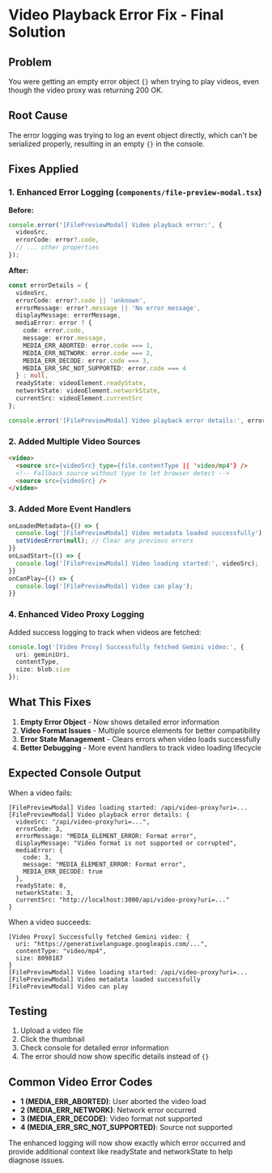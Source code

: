 # Video Playback Error Fix - Final Solution

## Problem
You were getting an empty error object `{}` when trying to play videos, even though the video proxy was returning 200 OK.

## Root Cause
The error logging was trying to log an event object directly, which can't be serialized properly, resulting in an empty `{}` in the console.

## Fixes Applied

### 1. Enhanced Error Logging (`components/file-preview-modal.tsx`)

**Before:**
```typescript
console.error('[FilePreviewModal] Video playback error:', {
  videoSrc,
  errorCode: error?.code,
  // ... other properties
});
```

**After:**
```typescript
const errorDetails = {
  videoSrc,
  errorCode: error?.code || 'unknown',
  errorMessage: error?.message || 'No error message',
  displayMessage: errorMessage,
  mediaError: error ? {
    code: error.code,
    message: error.message,
    MEDIA_ERR_ABORTED: error.code === 1,
    MEDIA_ERR_NETWORK: error.code === 2,
    MEDIA_ERR_DECODE: error.code === 3,
    MEDIA_ERR_SRC_NOT_SUPPORTED: error.code === 4
  } : null,
  readyState: videoElement.readyState,
  networkState: videoElement.networkState,
  currentSrc: videoElement.currentSrc
};

console.error('[FilePreviewModal] Video playback error details:', errorDetails);
```

### 2. Added Multiple Video Sources

```html
<video>
  <source src={videoSrc} type={file.contentType || 'video/mp4'} />
  <!-- Fallback source without type to let browser detect -->
  <source src={videoSrc} />
</video>
```

### 3. Added More Event Handlers

```typescript
onLoadedMetadata={() => {
  console.log('[FilePreviewModal] Video metadata loaded successfully');
  setVideoError(null); // Clear any previous errors
}}
onLoadStart={() => {
  console.log('[FilePreviewModal] Video loading started:', videoSrc);
}}
onCanPlay={() => {
  console.log('[FilePreviewModal] Video can play');
}}
```

### 4. Enhanced Video Proxy Logging

Added success logging to track when videos are fetched:
```typescript
console.log('[Video Proxy] Successfully fetched Gemini video:', {
  uri: geminiUri,
  contentType,
  size: blob.size
});
```

## What This Fixes

1. **Empty Error Object** - Now shows detailed error information
2. **Video Format Issues** - Multiple source elements for better compatibility
3. **Error State Management** - Clears errors when video loads successfully
4. **Better Debugging** - More event handlers to track video loading lifecycle

## Expected Console Output

When a video fails:
```
[FilePreviewModal] Video loading started: /api/video-proxy?uri=...
[FilePreviewModal] Video playback error details: {
  videoSrc: "/api/video-proxy?uri=...",
  errorCode: 3,
  errorMessage: "MEDIA_ELEMENT_ERROR: Format error",
  displayMessage: "Video format is not supported or corrupted",
  mediaError: {
    code: 3,
    message: "MEDIA_ELEMENT_ERROR: Format error",
    MEDIA_ERR_DECODE: true
  },
  readyState: 0,
  networkState: 3,
  currentSrc: "http://localhost:3000/api/video-proxy?uri=..."
}
```

When a video succeeds:
```
[Video Proxy] Successfully fetched Gemini video: {
  uri: "https://generativelanguage.googleapis.com/...",
  contentType: "video/mp4",
  size: 8098187
}
[FilePreviewModal] Video loading started: /api/video-proxy?uri=...
[FilePreviewModal] Video metadata loaded successfully
[FilePreviewModal] Video can play
```

## Testing

1. Upload a video file
2. Click the thumbnail
3. Check console for detailed error information
4. The error should now show specific details instead of `{}`

## Common Video Error Codes

- **1 (MEDIA_ERR_ABORTED)**: User aborted the video load
- **2 (MEDIA_ERR_NETWORK)**: Network error occurred
- **3 (MEDIA_ERR_DECODE)**: Video format not supported
- **4 (MEDIA_ERR_SRC_NOT_SUPPORTED)**: Source not supported

The enhanced logging will now show exactly which error occurred and provide additional context like readyState and networkState to help diagnose issues.